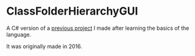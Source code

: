# ClassFolderHierarchyGUI
A C# version of a [previous project](https://github.com/ultreson/ClassFolderHierarchy) I made after learning the basics of the language.

It was originally made in 2016.

